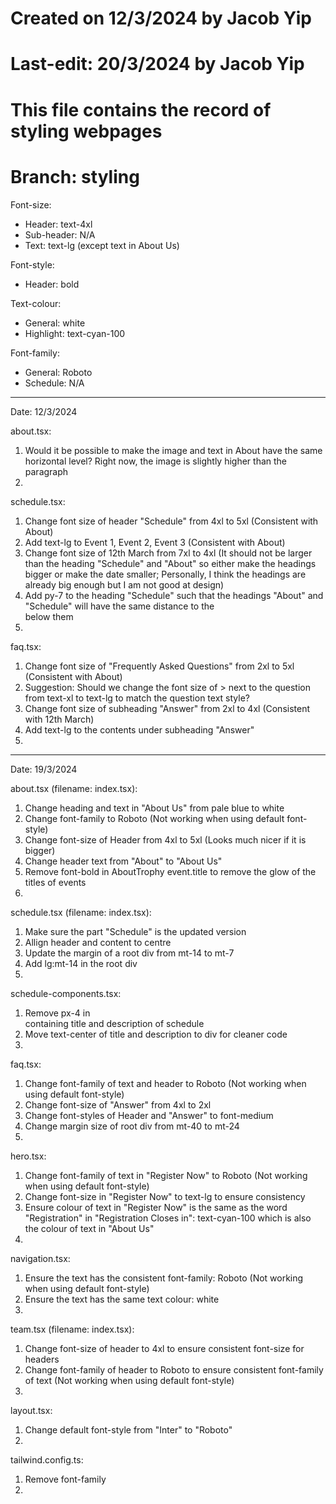 # Created on 12/3/2024 by Jacob Yip
# Last-edit: 20/3/2024 by Jacob Yip
# This file contains the record of styling webpages
# Branch: styling


Font-size: 
- Header: text-4xl
- Sub-header: N/A
- Text: text-lg (except text in About Us)


Font-style: 
- Header: bold


Text-colour: 
- General: white
- Highlight: text-cyan-100


Font-family: 
- General: Roboto
- Schedule: N/A

------------------------------------------------------------------------------------------

Date: 12/3/2024

about.tsx: 
1. Would it be possible to make the image and text in About have the same horizontal level? Right now, the image is slightly higher than the paragraph
2. 


schedule.tsx: 
1. Change font size of header "Schedule" from 4xl to 5xl (Consistent with About)
2. Add text-lg to Event 1, Event 2, Event 3 (Consistent with About)
3. Change font size of 12th March from 7xl to 4xl (It should not be larger than the heading "Schedule" and "About" so either make the headings bigger or make the date smaller; Personally, I think the headings are already big enough but I am not good at design)
4. Add py-7 to the heading "Schedule" such that the headings "About" and "Schedule" will have the same distance to the <div></div> below them
5. 


faq.tsx: 
1. Change font size of "Frequently Asked Questions" from 2xl to 5xl (Consistent with About)
2. Suggestion: Should we change the font size of > next to the question from text-xl to text-lg to match the question text style? 
3. Change font size of subheading "Answer" from 2xl to 4xl (Consistent with 12th March)
4. Add text-lg to the contents under subheading "Answer"
5. 

------------------------------------------------------------------------------------------

Date: 19/3/2024

about.tsx (filename: index.tsx): 
1. Change heading and text in "About Us" from pale blue to white
2. Change font-family to Roboto (Not working when using default font-style)
3. Change font-size of Header from 4xl to 5xl (Looks much nicer if it is bigger)
4. Change header text from "About" to "About Us"
5. Remove font-bold in AboutTrophy event.title to remove the glow of the titles of events
6. 


schedule.tsx (filename: index.tsx): 
1. Make sure the part "Schedule" is the updated version
2. Allign header and content to centre
3. Update the margin of a root div from mt-14 to mt-7
4. Add lg:mt-14 in the root div
5. 


schedule-components.tsx: 
1. Remove px-4 in <div></div> containing title and description of schedule
2. Move text-center of title and description to div for cleaner code
3. 


faq.tsx:
1. Change font-family of text and header to Roboto (Not working when using default font-style)
2. Change font-size of "Answer" from 4xl to 2xl
3. Change font-styles of Header and "Answer" to font-medium
4. Change margin size of root div from mt-40 to mt-24
5. 


hero.tsx: 
1. Change font-family of text in "Register Now" to Roboto (Not working when using default font-style)
2. Change font-size in "Register Now" to text-lg to ensure consistency
3. Ensure colour of text in "Register Now" is the same as the word "Registration" in "Registration Closes in": text-cyan-100 which is also the colour of text in "About Us"
4. 


navigation.tsx: 
1. Ensure the text has the consistent font-family: Roboto (Not working when using default font-style)
2. Ensure the text has the same text colour: white
3. 


team.tsx (filename: index.tsx): 
1. Change font-size of header to 4xl to ensure consistent font-size for headers
2. Change font-family of header to Roboto to ensure consistent font-family of text (Not working when using default font-style)
3. 


layout.tsx: 
1. Change default font-style from "Inter" to "Roboto"
2. 


tailwind.config.ts: 
1. Remove font-family
2. 

